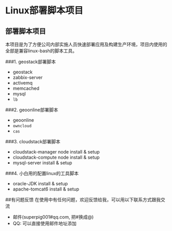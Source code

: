 # Linux部署脚本项目

## 部署脚本项目
本项目是为了方便公司内部实施人员快速部署应用及构建生产环境，项目内使用的全部是兼容linux-bash的脚本工具。

###1. geostack部署脚本
  * geostack
  * zabbix-server
  * activemq
  * memcached
  * mysql
  * `lb`

###2. geoonline部署脚本
  * geoonline
  * `owncloud`
  * `cas`

###3. cloudstack部署脚本
  * cloudstack-manager node install & setup
  * cloudstack-compute node install & setup
  * mysql-server install & setup

###4. 小白用的配置linux的工具脚本
  * oracle-JDK install & setup
  * apache-tomcat6 install & setup
  
##有问题反馈
在使用中有任何问题，欢迎反馈给我，可以用以下联系方式跟我交流

* 邮件(superpig001#qq.com, 把#换成@)
* QQ: 可以直接使用邮件地址添加
